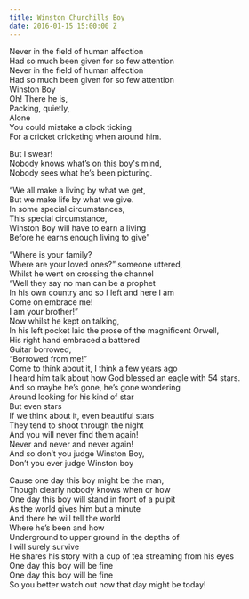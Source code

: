 ```yaml
---
title: Winston Churchills Boy
date: 2016-01-15 15:00:00 Z
---
```


Never in the field of human affection  
Had so much been given for so few attention  
Never in the field of human affection  
Had so much been given for so few attention  
Winston Boy  
Oh! There he is,  
Packing, quietly,  
Alone  
You could mistake a clock ticking  
For a cricket cricketing when around him.  

But I swear!  
Nobody knows what’s on this boy's mind,  
Nobody sees what he’s been picturing.  

“We all make a living by what we get,  
But we make life by what we give.  
In some special circumstances,  
This special circumstance,  
Winston Boy will have to earn a living  
Before he earns enough living to give”  

“Where is your family?  
Where are your loved ones?” someone uttered,  
Whilst he went on crossing the channel  
“Well they say no man can be a prophet  
In his own country and so I left and here I am  
Come on embrace me!  
I am your brother!”  
Now whilst he kept on talking,  
In his left pocket laid the prose of the magnificent  Orwell,  
His right hand embraced a battered  
Guitar borrowed,  
“Borrowed from me!”  
Come to think about it, I think a few years ago  
I heard him talk about how God blessed an eagle with 54 stars.  
And so maybe he’s gone, he’s gone wondering  
Around looking for his kind of star  
But even stars  
If we think about it, even beautiful stars  
They tend to shoot through the night  
And you will never find them again!  
Never and never and never again!  
And so don’t you judge Winston Boy,  
Don’t you ever judge Winston boy  

Cause one day this boy might be the man,  
Though clearly nobody knows when or how  
One day this boy will stand in front of a pulpit  
As the world gives him but a minute  
And there he will tell the world  
Where he’s been and how  
Underground to upper ground in the depths of  
I will surely survive  
He shares his story with a cup of tea streaming from his eyes  
One day this boy will be fine  
One day this boy will be fine  
So you better watch out now that day might be today!  